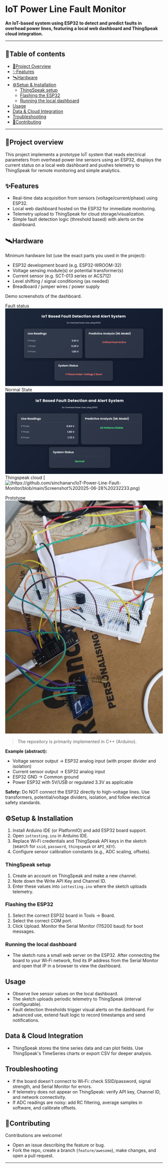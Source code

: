 # IoT Power Line Fault Monitor

**An IoT-based system using ESP32 to detect and predict faults in overhead power lines, featuring a local web dashboard and ThingSpeak cloud integration.**

---

## 📌Table of contents
- [📖Project Overview](#-project-overview)
- [✨Features](#-features)
- [🛰️Hardware](#-hardware)
- [⚙️Setup & Installation](#-setup--installation)
  - [ThingSpeak setup](#thingspeak-setup)
  - [Flashing the ESP32](#flashing-the-esp32)
  - [Running the local dashboard](#running-the-local-dashboard)
- [Usage](#usage)
- [Data & Cloud Integration](#data--cloud-integration)
- [Troubleshooting](#troubleshooting)
- [🤝Contributing](#-contributing)

---

## 📖Project overview
This project implements a prototype IoT system that reads electrical parameters from overhead power line sensors using an ESP32, displays the current status on a local web dashboard and pushes telemetry to ThingSpeak for remote monitoring and simple analytics.

## ✨Features
- Real-time data acquisition from sensors (voltage/current/phase) using ESP32.
- Local web dashboard hosted on the ESP32 for immediate monitoring.
- Telemetry upload to ThingSpeak for cloud storage/visualization.
- Simple fault detection logic (threshold based) with alerts on the dashboard.

## 🛰️Hardware
Minimum hardware list (use the exact parts you used in the project):
- ESP32 development board (e.g. ESP32-WROOM-32)
- Voltage sensing module(s) or potential transformer(s)
- Current sensor (e.g. SCT-013 series or ACS712)
- Level shifting / signal conditioning (as needed)
- Breadboard / jumper wires / power supply

Demo screenshots of the dashboard.

Fault status [![showing faults](https://github.com/sinchanarv/IoT-Power-Line-Fault-Monitor/blob/main/Screenshot%202025-06-29%20132824.png)]()
Normal State [![normal state](https://github.com/Akash-R-04/IOT-power-lines-fault-detector/blob/main/Screenshot%202025-06-29%20132846.png)]()
Thingspeak cloud [![(https://github.com/sinchanarv/IoT-Power-Line-Fault-Monitor/blob/main/Screenshot%202025-06-28%20232233.png)]()

Prototype [![prototype](https://github.com/sinchanarv/IoT-Power-Line-Fault-Monitor/blob/main/WhatsApp%20Image%202025-06-15%20at%2021.12.53_c1c33266.jpg)]()


> The repository is primarily implemented in C++ (Arduino).

**Example (abstract):**
- Voltage sensor output -> ESP32 analog input (with proper divider and isolation)
- Current sensor output -> ESP32 analog input
- ESP32 GND -> Common ground
- Power ESP32 with 5V/USB or regulated 3.3V as applicable

**Safety:** Do NOT connect the ESP32 directly to high-voltage lines. Use transformers, potential/voltage dividers, isolation, and follow electrical safety standards.

## ⚙️Setup & Installation
1. Install Arduino IDE (or PlatformIO) and add ESP32 board support.
2. Open `iottesting.ino` in Arduino IDE.
3. Replace Wi‑Fi credentials and ThingSpeak API keys in the sketch (search for `ssid`, `password`, `thingspeak` or `API_KEY`).
4. Configure sensor calibration constants (e.g., ADC scaling, offsets).

### ThingSpeak setup
1. Create an account on ThingSpeak and make a new channel.
2. Note down the Write API Key and Channel ID.
3. Enter these values into `iottesting.ino` where the sketch uploads telemetry.

### Flashing the ESP32
1. Select the correct ESP32 board in Tools → Board.
2. Select the correct COM port.
3. Click Upload. Monitor the Serial Monitor (115200 baud) for boot messages.

### Running the local dashboard
- The sketch runs a small web server on the ESP32. After connecting the board to your Wi‑Fi network, find its IP address from the Serial Monitor and open that IP in a browser to view the dashboard.

## Usage
- Observe live sensor values on the local dashboard.
- The sketch uploads periodic telemetry to ThingSpeak (interval configurable).
- Fault detection thresholds trigger visual alerts on the dashboard. For advanced use, extend fault logic to record timestamps and send notifications.

## Data & Cloud Integration
- ThingSpeak stores the time series data and can plot fields. Use ThingSpeak's TimeSeries charts or export CSV for deeper analysis.

## Troubleshooting
- If the board doesn't connect to Wi‑Fi: check SSID/password, signal strength, and Serial Monitor for errors.
- If telemetry does not appear on ThingSpeak: verify API key, Channel ID, and network connectivity.
- If ADC readings are noisy: add RC filtering, average samples in software, and calibrate offsets.

## 🤝Contributing
Contributions are welcome!
- Open an issue describing the feature or bug.
- Fork the repo, create a branch (`feature/awesome`), make changes, and open a pull request.


---

